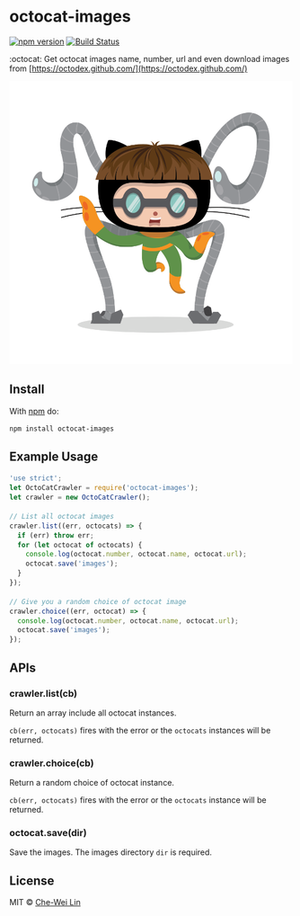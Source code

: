 # octocat-images
[![npm version](https://badge.fury.io/js/octocat-images.svg)](https://badge.fury.io/js/octocat-images)
[![Build Status](https://travis-ci.org/John-Lin/octocat-images.svg?branch=master)](https://travis-ci.org/John-Lin/octocat-images)

:octocat: Get octocat images name, number, url and even download images from [https://octodex.github.com/](https://octodex.github.com/)

![droctocat](./img/droctocat.png?raw=true "droctocat")

## Install

With [npm](https://www.npmjs.com/) do:

```sh
npm install octocat-images
```


## Example Usage

```javascript
'use strict';
let OctoCatCrawler = require('octocat-images');
let crawler = new OctoCatCrawler();

// List all octocat images
crawler.list((err, octocats) => {
  if (err) throw err;
  for (let octocat of octocats) {
    console.log(octocat.number, octocat.name, octocat.url);
    octocat.save('images');
  }
});

// Give you a random choice of octocat image
crawler.choice((err, octocat) => {
  console.log(octocat.number, octocat.name, octocat.url);
  octocat.save('images');
});
```

## APIs

### crawler.list(cb)
Return an array include all octocat instances.

`cb(err, octocats)` fires with the error or the `octocats` instances will be returned.

### crawler.choice(cb)
Return a random choice of octocat instance.

`cb(err, octocats)` fires with the error or the `octocats` instance will be returned.

### octocat.save(dir)
Save the images. The images directory `dir` is required.

## License
MIT © [Che-Wei Lin](https://github.com/John-Lin)
